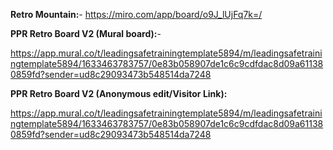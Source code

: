 **Retro Mountain:**- https://miro.com/app/board/o9J_lUjFq7k=/

**PPR Retro Board V2 (Mural board):**-

https://app.mural.co/t/leadingsafetrainingtemplate5894/m/leadingsafetrainingtemplate5894/1633463783757/0e83b058907de1c6c9cdfdac8d09a611380859fd?sender=ud8c29093473b548514da7248

**PPR Retro Board V2 (Anonymous edit/Visitor Link):**

https://app.mural.co/t/leadingsafetrainingtemplate5894/m/leadingsafetrainingtemplate5894/1633463783757/0e83b058907de1c6c9cdfdac8d09a611380859fd?sender=ud8c29093473b548514da7248
